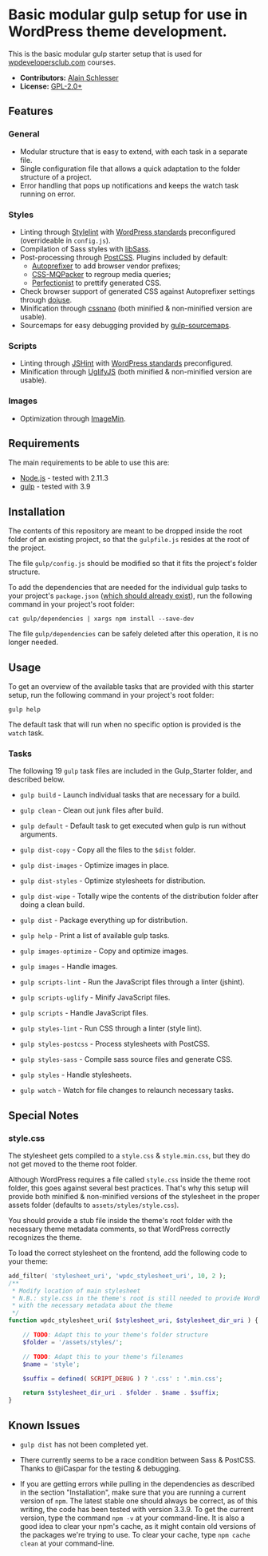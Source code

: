 # Basic modular gulp setup for use in WordPress theme development.

This is the basic modular gulp starter setup that is used for [wpdevelopersclub.com](https://wpdevelopersclub.com) courses.

- __Contributors:__ [Alain Schlesser](http://www.alainschlesser.com)
- __License:__ [GPL-2.0+](http://www.gnu.org/licenses/gpl-2.0.html)

## Features

### General

* Modular structure that is easy to extend, with each task in a separate file.
* Single configuration file that allows a quick adaptation to the folder structure of a project.
* Error handling that pops up notifications and keeps the watch task running on error.

### Styles

* Linting through [Stylelint](http://stylelint.io/) with [WordPress standards](https://github.com/stylelint/stylelint-config-wordpress) preconfigured (overrideable in `config.js`).
* Compilation of Sass styles with [libSass](http://sass-lang.com/libsass).
* Post-processing through [PostCSS](https://github.com/postcss/postcss). Plugins included by default:
	* [Autoprefixer](https://github.com/postcss/autoprefixer) to add browser vendor prefixes;
	* [CSS-MQPacker](https://www.npmjs.com/package/css-mqpacker) to regroup media queries;
	* [Perfectionist](https://github.com/ben-eb/perfectionist) to prettify generated CSS.
* Check browser support of generated CSS against Autoprefixer settings through [doiuse](https://github.com/anandthakker/doiuse).
* Minification through [cssnano](http://cssnano.co/) (both minified & non-minified version are usable).
* Sourcemaps for easy debugging provided by [gulp-sourcemaps](https://www.npmjs.com/package/gulp-sourcemaps).

### Scripts

* Linting through [JSHint](http://jshint.com/) with [WordPress standards](https://develop.svn.wordpress.org/trunk/.jshintrc) preconfigured.
* Minification through [UglifyJS](http://lisperator.net/uglifyjs/)  (both minified & non-minified version are usable).

### Images

* Optimization through [ImageMin](https://github.com/imagemin/imagemin).

## Requirements

The main requirements to be able to use this are:

* [Node.js](https://nodejs.org/) - tested with 2.11.3
* [gulp](http://gulpjs.com/) - tested with 3.9

## Installation

The contents of this repository are meant to be dropped inside the root folder of an existing project, so that the `gulpfile.js` resides at the root of the project.

The file `gulp/config.js` should be modified so that it fits the project's folder structure.

To add the dependencies that are needed for the individual gulp tasks to your project's `package.json` ([which should already exist](https://docs.npmjs.com/cli/init)), run the following command in your project's root folder:

```
cat gulp/dependencies | xargs npm install --save-dev
```

The file `gulp/dependencies` can be safely deleted after this operation, it is no longer needed.

## Usage

To get an overview of the available tasks that are provided with this starter setup, run the following command in your project's root folder:

```
gulp help
```

The default task that will run when no specific option is provided is the `watch` task.

### Tasks

The following 19 `gulp` task files are included in the Gulp_Starter folder, and described below. 

* `gulp build` - Launch individual tasks that are necessary for a build.

* `gulp clean` - Clean out junk files after build.

* `gulp default` - Default task to get executed when gulp is run without arguments.

* `gulp dist-copy` - Copy all the files to the `$dist` folder.

* `gulp dist-images` - Optimize images in place.

* `gulp dist-styles` - Optimize stylesheets for distribution.

* `gulp dist-wipe` - Totally wipe the contents of the distribution folder after doing a clean build.

* `gulp dist` - Package everything up for distribution.

* `gulp help` - Print a list of available gulp tasks.

* `gulp images-optimize` - Copy and optimize images.

* `gulp images` - Handle images.

* `gulp scripts-lint` - Run the JavaScript files through a linter (jshint). 

* `gulp scripts-uglify` - Minify JavaScript files.

* `gulp scripts` - Handle JavaScript files.

* `gulp styles-lint` - Run CSS through a linter (style lint). 

* `gulp styles-postcss` - Process stylesheets with PostCSS.

* `gulp styles-sass` - Compile sass source files and generate CSS.

* `gulp styles` - Handle stylesheets.

* `gulp watch` - Watch for file changes to relaunch necessary tasks.

## Special Notes

### style.css

The stylesheet gets compiled to a `style.css` & `style.min.css`, but they do not get moved to the theme root folder.

Although WordPress requires a file called `style.css` inside the theme root folder, this goes against several best practices. That's why this setup will provide both minified & non-minified versions of the stylesheet in the proper assets folder (defaults to `assets/styles/style.css`).

You should provide a stub file inside the theme's root folder with the necessary theme metadata comments, so that WordPress correctly recognizes the theme.

To load the correct stylesheet on the frontend, add the following code to your theme:
```PHP
add_filter( 'stylesheet_uri', 'wpdc_stylesheet_uri', 10, 2 );
/**
 * Modify location of main stylesheet
 * N.B.: style.css in the theme's root is still needed to provide WordPress
 * with the necessary metadata about the theme
 */
function wpdc_stylesheet_uri( $stylesheet_uri, $stylesheet_dir_uri ) {

	// TODO: Adapt this to your theme's folder structure
	$folder = '/assets/styles/';

	// TODO: Adapt this to your theme's filenames
	$name = 'style';

	$suffix = defined( SCRIPT_DEBUG ) ? '.css' : '.min.css';

	return $stylesheet_dir_uri . $folder . $name . $suffix;
}
```

## Known Issues

* `gulp dist` has not been completed yet.

* There currently seems to be a race condition between Sass & PostCSS. Thanks to @iCaspar for the testing & debugging.

* If you are getting errors while pulling in the dependencies as described in the section "Installation", make sure that you are running a current version of `npm`. The latest stable one should always be correct, as of this writing, the code has been tested with version 3.3.9.
To get the current version, type the command `npm -v` at your command-line.
It is also a good idea to clear your npm's cache, as it might contain old versions of the packages we're trying to use. To clear your cache, type `npm cache clean` at your command-line.


